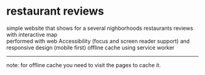 # restaurant reviews
simple website that shows for a several nighborhoods restaurants reviews with interactive map  <br> performed with web Accessibility (focus and screen reader support) and responsive design (mobile first) offline cache using service worker <hr> note: for offline cache you need to visit the pages to cache it.
